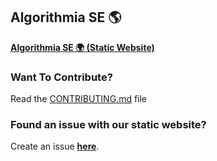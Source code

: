 ## Algorithmia SE 🌎
<strong><a href="https://alx-se-algorithmia.github.io">Algorithmia SE 🌍 (Static Website)</a></strong>

### Want To Contribute?
Read the <a href="https://github.com/ALX-SE-Algorithmia/ALX-SE-Algorithmia.github.io/blob/main/CONTRIBUTING.md">CONTRIBUTING.md</a> file

### Found an issue with our static website?
Create an issue <strong><a href="https://github.com/ALX-SE-Algorithmia/ALX-SE-Algorithmia.github.io/issues/new/choose">here</a></strong>.
